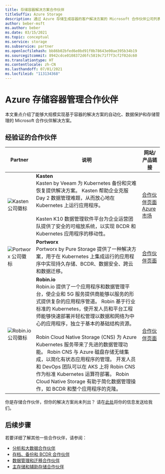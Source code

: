```yaml
---
title: 存储容器解决方案合作伙伴
titleSuffix: Azure Storage
description: 通过 Azure 存储生成容器的客户解决方案的 Microsoft 合作伙伴公司列表
author: beber-msft
ms.author: beber
ms.date: 03/15/2021
ms.topic: conceptual
ms.service: storage
ms.subservice: partner
ms.openlocfilehash: bb86b02bfed6e0bd91f0b78643e00ae395b34b19
ms.sourcegitcommit: 8942cdce0108372d6fc5819c71f7f3cf2f02dc60
ms.translationtype: HT
ms.contentlocale: zh-CN
ms.lasthandoff: 07/01/2021
ms.locfileid: "113134368"
---
```

# <a name="azure-storage-container-management-partners"></a>Azure 存储容器管理合作伙伴

本文重点介绍了能够大规模实现基于容器的解决方案的自动化、数据保护和存储管理的 Microsoft 合作伙伴解决方案。

## <a name="verified-partners"></a>经验证的合作伙伴

| Partner | 说明 | 网站/产品链接 |
| ------- | ----------- | -------------------- |
| ![Kasten 公司徽标](./media/kasten-logo.png) |**Kasten**<br>Kasten by Veeam 为 Kubernetes 备份和灾难恢复提供解决方案。 Kasten 帮助企业克服 Day 2 数据管理难题，从而放心地在 Kubernetes 上运行应用程序。<br><br>Kasten K10 数据管理软件平台为企业运营团队提供了安全的可缩放系统，以实现 BCDR 和 Kubernetes 应用程序的移动性。|[合作伙伴页面](https://docs.kasten.io/latest/install/azure/azure.html)<br>[Azure 市场](https://azuremarketplace.microsoft.com/en-us/marketplace/apps/veeam.kasten_k10_by_veeam_byol?tab=Overview)|
| ![Portworx 公司徽标](./media/portworx-logo.png) |**Portworx**<br>Portworx by Pure Storage 提供了一种解决方案，用于在 Kubernetes 上集成运行的应用程序中实现持久存储、BCDR、数据安全、跨云和数据迁移。|[合作伙伴页面](https://portworx.com/azure/)|
| ![<n/>Robin.io 公司徽标](./media/robin-logo.png) |**<n/>Robin.io**<br>Robin.io 提供了一个应用程序和数据管理平台，使企业和 5G 服务提供商能够以服务的形式提供复杂的应用程序管道。 Robin 基于行业标准的 Kubernetes，使开发人员和平台工程师能够快速部署并轻松管理以数据和网络为中心的应用程序，独立于基本的基础结构资源。<br><br>Robin Cloud Native Storage (CNS) 为 Azure Kubernetes 服务带来了先进的数据管理功能。 Robin CNS 与 Azure 磁盘存储无缝集成，以简化有状态应用程序的管理。 开发人员和 DevOps 团队可以在 AKS 上将 Robin CNS 作为标准 Kubernetes 运算符部署。 Robin Cloud Native Storage 有助于简化数据管理操作，如 BCDR 和整个应用程序的克隆。 |[合作伙伴页面](https://robin.io/robin-cloud-native-storage-for-microsoft-aks/)|

你是存储合作伙伴，但你的解决方案尚未列出？ 请在[此处](https://forms.office.com/pages/responsepage.aspx?id=v4j5cvGGr0GRqy180BHbR3i8TQB_XnRAsV3-7XmQFpFUQjY4QlJYUzFHQ0ZBVDNYWERaUlNRVU5IMyQlQCN0PWcu)将你的信息发送给我们。
## <a name="next-steps"></a>后续步骤

若要详细了解其他一些合作伙伴，请参阅：

- [分析和大数据合作伙伴](..\analytics\partner-overview.md)
- [存档、备份和 BCDR 合作伙伴](..\backup-archive-disaster-recovery\partner-overview.md)
- [数据管理和迁移合作伙伴](..\data-management\partner-overview.md)
- [主存储和辅助存储合作伙伴](..\primary-secondary-storage\partner-overview.md)